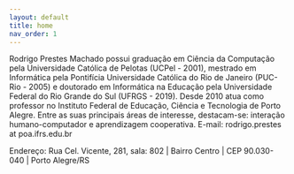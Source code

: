 ```yaml
---
layout: default
title: home
nav_order: 1
---
```


Rodrigo Prestes Machado possui graduação em Ciência da Computação pela Universidade Católica de Pelotas (UCPel - 2001), mestrado em Informática pela Pontifícia Universidade Católica do Rio de Janeiro (PUC-Rio - 2005) e doutorado em Informática na Educação pela Universidade Federal do Rio Grande do Sul (UFRGS - 2019). Desde 2010 atua como professor no Instituto Federal de Educação, Ciência e Tecnologia de Porto Alegre. Entre as suas principais áreas de interesse, destacam-se: interação humano-computador e aprendizagem cooperativa.
E-mail: rodrigo.prestes at poa.ifrs.edu.br 

Endereço: Rua Cel. Vicente, 281, sala: 802 | Bairro Centro | CEP 90.030-040 | Porto Alegre/RS 